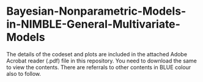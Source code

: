 # Bayesian-Nonparametric-Models-in-NIMBLE-General-Multivariate-Models

The details of the codeset and plots are included in the attached Adobe Acrobat reader (.pdf) file in this repository. 
You need to download the same to view the contents. There are referrals to other contents in BLUE colour also to follow.
